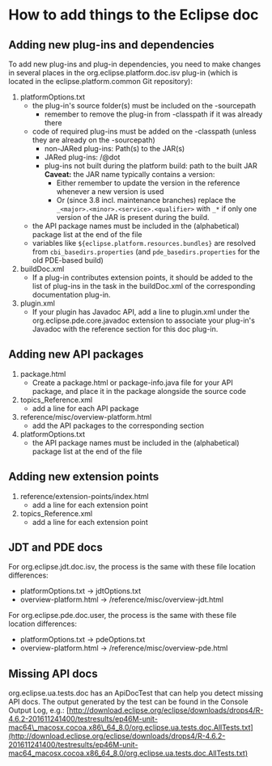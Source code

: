 How to add things to the Eclipse doc
====================================


Adding new plug-ins and dependencies
------------------------------------

To add new plug-ins and plug-in dependencies, you need to make changes in several places in the org.eclipse.platform.doc.isv plug-in (which is located in the eclipse.platform.common Git repository):

1.  platformOptions.txt
    *   the plug-in's source folder(s) must be included on the -sourcepath
        *   remember to remove the plug-in from -classpath if it was already there
    *   code of required plug-ins must be added on the -classpath (unless they are already on the -sourcepath)
        *   non-JARed plug-ins: Path(s) to the JAR(s)
        *   JARed plug-ins: <plugin>/@dot
        *   plug-ins not built during the platform build: path to the built JAR  
            **Caveat:** the JAR name typically contains a version:
            *   Either remember to update the version in the reference whenever a new version is used
            *   Or (since 3.8 incl. maintenance branches) replace the `_<major>.<minor>.<service>.<qualifier>` with `_*` if only one version of the JAR is present during the build.
    *   the API package names must be included in the (alphabetical) package list at the end of the file
    *   variables like `${eclipse.platform.resources.bundles}` are resolved from `cbi_basedirs.properties` (and `pde_basedirs.properties` for the old PDE-based build)
2.  buildDoc.xml
    *   If a plug-in contributes extension points, it should be added to the list of plug-ins in the <convertSchemaToHTML> task in the buildDoc.xml of the corresponding documentation plug-in.
3.  plugin.xml
    *   If your plugin has Javadoc API, add a line to plugin.xml under the org.eclipse.pde.core.javadoc extension to associate your plug-in's Javadoc with the reference section for this doc plug-in.

Adding new API packages
-----------------------

1.  package.html
    *   Create a package.html or package-info.java file for your API package, and place it in the package alongside the source code
2.  topics_Reference.xml
    *   add a line for each API package
3.  reference/misc/overview-platform.html
    *   add the API packages to the corresponding section
4.  platformOptions.txt
    *   the API package names must be included in the (alphabetical) package list at the end of the file

Adding new extension points
---------------------------

1.  reference/extension-points/index.html
    *   add a line for each extension point
2.  topics_Reference.xml
    *   add a line for each extension point

JDT and PDE docs
----------------

For org.eclipse.jdt.doc.isv, the process is the same with these file location differences:

*   platformOptions.txt -> jdtOptions.txt
*   overview-platform.html -> /reference/misc/overview-jdt.html

For org.eclipse.pde.doc.user, the process is the same with these file location differences:

*   platformOptions.txt -> pdeOptions.txt
*   overview-platform.html -> /reference/misc/overview-pde.html

Missing API docs
----------------

org.eclipse.ua.tests.doc has an ApiDocTest that can help you detect missing API docs. The output generated by the test can be found in the Console Output Log, e.g.: [http://download.eclipse.org/eclipse/downloads/drops4/R-4.6.2-201611241400/testresults/ep46M-unit-mac64\_macosx.cocoa.x86\_64_8.0/org.eclipse.ua.tests.doc.AllTests.txt](http://download.eclipse.org/eclipse/downloads/drops4/R-4.6.2-201611241400/testresults/ep46M-unit-mac64_macosx.cocoa.x86_64_8.0/org.eclipse.ua.tests.doc.AllTests.txt)


